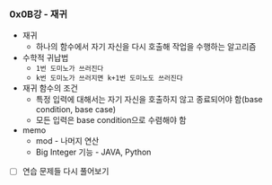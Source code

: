 ### 0x0B강 - 재귀

- 재귀
  - 하나의 함수에서 자기 자신을 다시 호출해 작업을 수행하는 알고리즘
- 수학적 귀납법
  - `1번 도미노가 쓰러진다`
  - `k번 도미노가 쓰러지면 k+1번 도미노도 쓰러진다`
- 재귀 함수의 조건
  - 특정 입력에 대해서는 자기 자신을 호출하지 않고 종료되어야 함(base condition, base case)
  - 모든 입력은 base condition으로 수렴해야 함
- memo
  - mod - 나머지 연산
  - Big Integer 기능 - JAVA, Python
- [ ] 연습 문제들 다시 풀어보기
